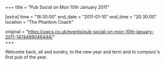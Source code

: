 +++
title = "Pub Social on Mon 10th January 2011"

[extra]
time = "18:30:00"
end_date = "2011-01-10"
end_time = "20:30:00"
location = "The Phantom Coach"

original = "https://uwcs.co.uk/events/pub-social-on-mon-10th-january-2011-1474489046444/"    
+++

Welcome back, all and sundry, to the new year and term and to compsoc's first pub of the year.

